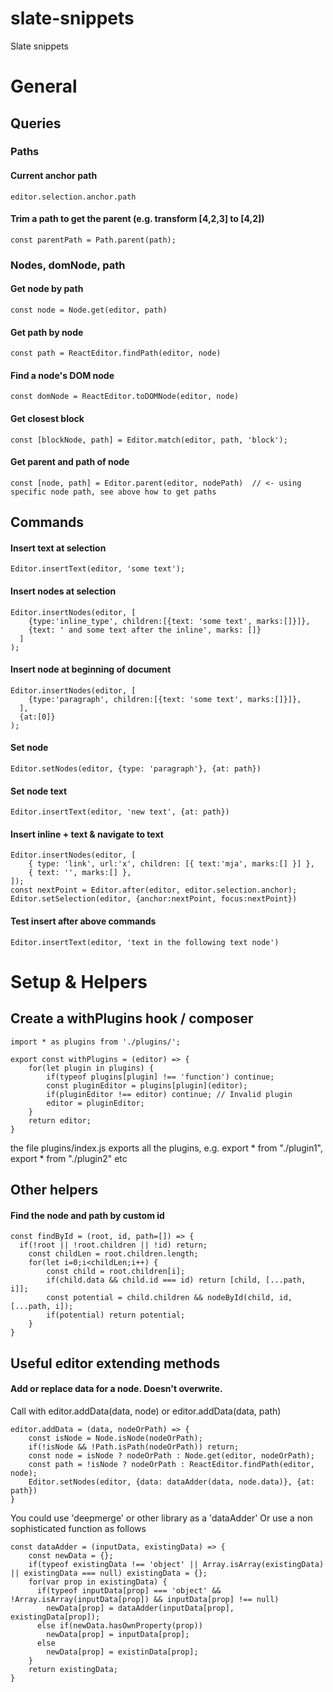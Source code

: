 # slate-snippets
Slate snippets

# General

## Queries

### Paths
#### Current anchor path
```
editor.selection.anchor.path
```


#### Trim a path to get the parent (e.g. transform [4,2,3] to [4,2])
```
const parentPath = Path.parent(path);
```

### Nodes, domNode, path
#### Get node by path
```
const node = Node.get(editor, path)
```

#### Get path by node
```
const path = ReactEditor.findPath(editor, node)
```

#### Find a node's DOM node
```
const domNode = ReactEditor.toDOMNode(editor, node)
```

#### Get closest block
```
const [blockNode, path] = Editor.match(editor, path, 'block');
```

#### Get parent and path of node
```
const [node, path] = Editor.parent(editor, nodePath)  // <- using specific node path, see above how to get paths
```
## Commands

#### Insert text at selection
```
Editor.insertText(editor, 'some text');
```

#### Insert nodes at selection
```
Editor.insertNodes(editor, [
    {type:'inline_type', children:[{text: 'some text', marks:[]}]},
    {text: ' and some text after the inline', marks: []}
  ]
);
```

#### Insert node at beginning of document
```
Editor.insertNodes(editor, [
    {type:'paragraph', children:[{text: 'some text', marks:[]}]},
  ],
  {at:[0]}
);
```

#### Set node
```
Editor.setNodes(editor, {type: 'paragraph'}, {at: path})
```

#### Set node text
```
Editor.insertText(editor, 'new text', {at: path})
```

#### Insert inline + text & navigate to text
```
Editor.insertNodes(editor, [
    { type: 'link', url:'x', children: [{ text:'mja', marks:[] }] },
    { text: '', marks:[] },
]);
const nextPoint = Editor.after(editor, editor.selection.anchor);
Editor.setSelection(editor, {anchor:nextPoint, focus:nextPoint})
```
#### Test insert after above commands
```
Editor.insertText(editor, 'text in the following text node')
```


# Setup & Helpers

## Create a withPlugins hook / composer
```
import * as plugins from './plugins/';

export const withPlugins = (editor) => {
    for(let plugin in plugins) {
        if(typeof plugins[plugin] !== 'function') continue;
        const pluginEditor = plugins[plugin](editor);
        if(pluginEditor !== editor) continue; // Invalid plugin
        editor = pluginEditor;
    }
    return editor;
}
```
the file plugins/index.js exports all the plugins, e.g. export * from "./plugin1", export * from "./plugin2" etc


## Other helpers

#### Find the node and path by custom id
```
const findById = (root, id, path=[]) => {
  if(!root || !root.children || !id) return;
	const childLen = root.children.length;
	for(let i=0;i<childLen;i++) {
		const child = root.children[i];
        if(child.data && child.id === id) return [child, [...path, i]];
        const potential = child.children && nodeById(child, id, [...path, i]);
        if(potential) return potential;
	}
}
```

## Useful editor extending methods

#### Add or replace data for a node. Doesn't overwrite.
Call with editor.addData(data, node) or editor.addData(data, path)
```
editor.addData = (data, nodeOrPath) => {
    const isNode = Node.isNode(nodeOrPath);
    if(!isNode && !Path.isPath(nodeOrPath)) return;
    const node = isNode ? nodeOrPath : Node.get(editor, nodeOrPath);
    const path = !isNode ? nodeOrPath : ReactEditor.findPath(editor, node);
    Editor.setNodes(editor, {data: dataAdder(data, node.data)}, {at: path})
}
```

You could use 'deepmerge' or other library as a 'dataAdder'
Or use a non sophisticated function as follows
```
const dataAdder = (inputData, existingData) => {
    const newData = {};
    if(typeof existingData !== 'object' || Array.isArray(existingData) || existingData === null) existingData = {};
    for(var prop in existingData) {
      if(typeof inputData[prop] === 'object' && !Array.isArray(inputData[prop]) && inputData[prop] !== null)
        newData[prop] = dataAdder(inputData[prop], existingData[prop]);
      else if(newData.hasOwnProperty(prop))
        newData[prop] = inputData[prop];
      else
        newData[prop] = existinData[prop];
    }
    return existingData;
}
```


